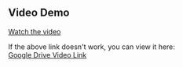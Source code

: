 ## Video Demo

[Watch the video](video_demo.mov)

If the above link doesn't work, you can view it here:  
[Google Drive Video Link](https://drive.google.com/file/d/1Ys-uI6LMyU-chGUMp290x2oyfC77ZoYc/view?usp=sharing)
